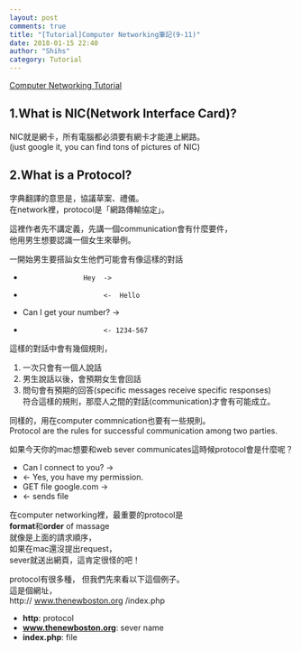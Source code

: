 ```yaml
---
layout: post
comments: true
title: "[Tutorial]Computer Networking筆記(9-11)"
date: 2018-01-15 22:40
author: "Shihs"
category: Tutorial
---
```


[Computer Networking Tutorial](https://www.youtube.com/playlist?list=PL6gx4Cwl9DGBpuvPW0aHa7mKdn_k9SPKO)

## **1.What is NIC(Network Interface Card)?**
NIC就是網卡，所有電腦都必須要有網卡才能連上網路。<br>
(just google it, you can find tons of pictures of NIC)

## **2.What is a Protocol?**
字典翻譯的意思是，協議草案、禮儀。<br>
在network裡，protocol是「網路傳輸協定」。

這裡作者先不講定義，先講一個communication會有什麼要件，<br>
他用男生想要認識一個女生來舉例。

一開始男生要搭訕女生他們可能會有像這樣的對話
-                    Hey  ->
-                         <-  Hello
- Can I get your number?   -> 
-                         <- 1234-567

這樣的對話中會有幾個規則，
1. 一次只會有一個人說話
2. 男生說話以後，會預期女生會回話
3. 問句會有預期的回答(specific messages receive specific responses)<br>
符合這樣的規則，那麼人之間的對話(communication)才會有可能成立。

同樣的，用在computer commnication也要有一些規則。<br>
Protocol are the rules for successful communication among two parties.

如果今天你的mac想要和web sever communicates這時候protocol會是什麼呢？
- Can I connect to you?   ->
- <-   Yes, you have my permission.
- GET file google.com   ->
- <-  sends file

在computer networking裡，最重要的protocol是<br>
**format**和**order** of massage<br>
就像是上面的請求順序，<br>
如果在mac還沒提出request，<br>
sever就送出網頁，這肯定很怪的吧！<br>

protocol有很多種，
但我們先來看以下這個例子。<br>
這是個網址，<br>
http:// www.thenewboston.org /index.php

- **http**: protocol
- **www.thenewboston.org**: sever name
- **index.php**: file





